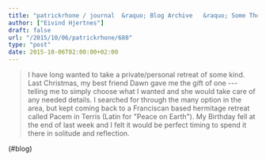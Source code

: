 ```yaml
---
title: "patrickrhone / journal  &raquo; Blog Archive   &raquo; Some Thoughts On Solitude"
author: ["Eivind Hjertnes"]
draft: false
url: "/2015/10/06/patrickrhone/680"
type: "post"
date: 2015-10-06T02:00:00+02:00
---
```


> I have long wanted to take a private/personal retreat of some kind.
> Last Christmas, my best friend Dawn gave me the gift of one ---
> telling me to simply choose what I wanted and she would take care of
> any needed details. I searched for through the many option in the
> area, but kept coming back to a Franciscan based hermitage retreat
> called Pacem in Terris (Latin for "Peace on Earth"). My Birthday fell
> at the end of last week and I felt it would be perfect timing to spend
> it there in solitude and reflection.

(#blog)

